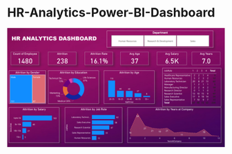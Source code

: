 # HR-Analytics-Power-BI-Dashboard
![](https://github.com/RohitVerma0021/hr-analytics-power-bi-dashboard/blob/main/hr%20analytics%20.png)

